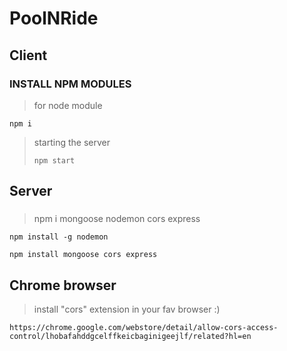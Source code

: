 # PoolNRide

## Client

### INSTALL NPM MODULES

> for node module

`npm i `

> starting the server
>
> `npm start`

## Server

###

> npm i mongoose nodemon cors express

` npm install -g nodemon
`

` npm install mongoose cors express
`

## Chrome browser

> install "cors" extension in your fav browser :)

`https://chrome.google.com/webstore/detail/allow-cors-access-control/lhobafahddgcelffkeicbaginigeejlf/related?hl=en`
